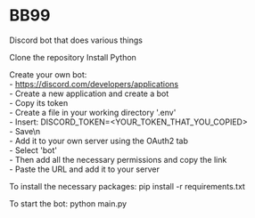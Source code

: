 # BB99
Discord bot that does various things

Clone the repository
Install Python

Create your own bot:\
    - https://discord.com/developers/applications \
    - Create a new application and create a bot\
    - Copy its token\
    - Create a file in your working directory '.env'\
    - Insert:   DISCORD_TOKEN=<YOUR_TOKEN_THAT_YOU_COPIED>\
    - Save\n\
    - Add it to your own server using the OAuth2 tab\
    - Select 'bot'\
    - Then add all the necessary permissions and copy the link\
    - Paste the URL and add it to your server

To install the necessary packages:
    pip install -r requirements.txt

To start the bot:
    python main.py
